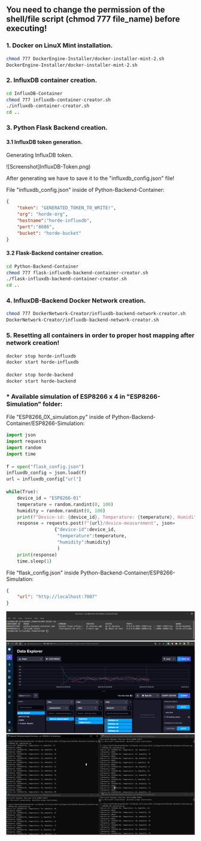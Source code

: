 ## You need to change the permission of the shell/file script (chmod 777 file_name) before executing!

### 1. Docker on LinuX Mint installation.

```sh
chmod 777 DockerEngine-Installer/docker-installer-mint-2.sh
DockerEngine-Installer/docker-installer-mint-2.sh
```

### 2. InfluxDB container creation.

```sh
cd InfluxDB-Container
chmod 777 influxdb-container-creator.sh
./influxdb-container-creator.sh
cd ..
```

### 3. Python Flask Backend creation.

#### 3.1 InfluxDB token generation.

Generating InfluxDB token.

![Screenshot]InfluxDB-Token.png)

After generating we have to save it to the "influxdb_config.json" file!

File "influxdb_config.json" inside of Python-Backend-Container:

```json
{
	"token": "GENERATED_TOKEN_TO_WRITE!",
	"org": "horde-org",
	"hostname":"horde-influxdb",
	"port":"8086",
	"bucket": "horde-bucket"
}
```

#### 3.2 Flask-Backend container creation.

```sh
cd Python-Backend-Container
chmod 777 flask-influxdb-backend-container-creator.sh
./flask-influxdb-backend-container-creator.sh
cd ..
```

### 4. InfluxDB-Backend Docker Network creation.

```sh
chmod 777 DockerNetwork-Creator/influxdb-backend-network-creator.sh
DockerNetwork-Creator/influxdb-backend-network-creator.sh
```

### 5. Resetting all containers in order to proper host mapping after network creation!

```sh
docker stop horde-influxdb
docker start horde-influxdb

docker stop horde-backend
docker start horde-backend
```

### * Available simulation of ESP8266 x 4 in "ESP8266-Simulation" folder:

File "ESP8266_0X_simulation.py" inside of Python-Backend-Container/ESP8266-Simulation:

```py
import json
import requests
import random
import time

f = open("flask_config.json")
influxdb_config = json.load(f)
url = influxdb_config["url"]

while(True):
    device_id = "ESP8266-01"
    temperature = random.randint(0, 100)
    humidity = random.randint(0, 100)
    print(f"Device-id: {device_id}, Temperature: {temperature}, Humidity: {humidity}")
    response = requests.post(f"{url}/device-measurement", json=
                  {"device-id":device_id, 
                   "temperature":temperature, 
                   "humidity":humidity}
                   )
    print(response)
    time.sleep(1)

```
File  "flask_config.json" inside Python-Backend-Container/ESP8266-Simulation:

```json
{
	"url": "http://localhost:7007"
}
```

![Screenshot](Flask-InfluxDB-Docker-Working.png)
![Screenshot](InfluxDB-Charts.png)
![Screenshot](ESP8266-Simulation.png)